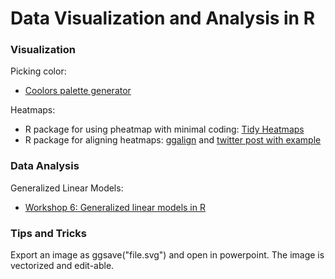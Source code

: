 # Data Visualization and Analysis in R

### Visualization

Picking color:   
 
- [Coolors palette generator](https://coolors.co/?home)

Heatmaps:    

- R package for using pheatmap with minimal coding: [Tidy Heatmaps](https://jbengler.github.io/tidyheatmaps/)   
- R package for aligning heatmaps: [ggalign](https://github.com/cran/ggalign) and [twitter post with example](https://x.com/mdancho84/status/1848025307917258873?s=46&t=mbyAj26b1j3fx3acs6PGqg)

### Data Analysis 

Generalized Linear Models:     

- [Workshop 6: Generalized linear models in R](https://r.qcbs.ca/workshop06/book-en/index.html)

### Tips and Tricks

Export an image as ggsave("file.svg") and open in powerpoint. The image is vectorized and edit-able.  